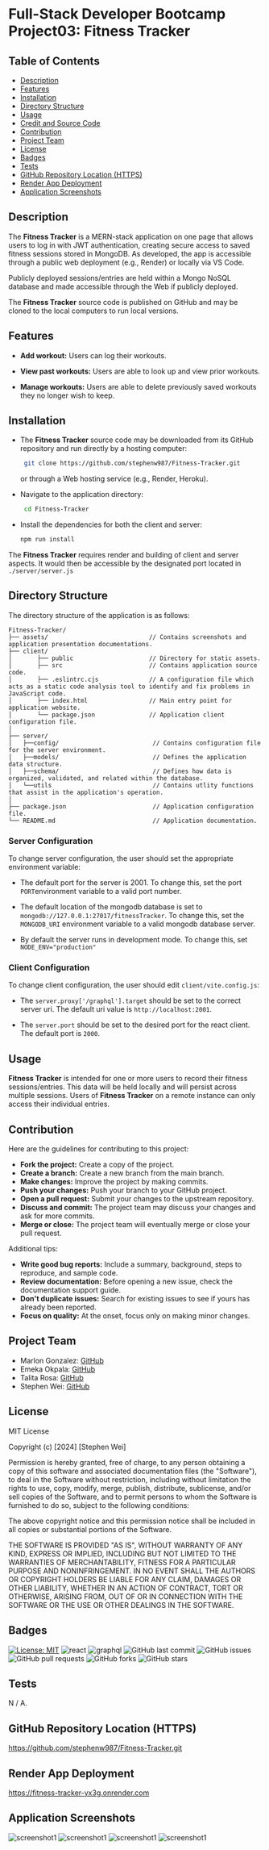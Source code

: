# Full-Stack Developer Bootcamp Project03: Fitness Tracker

## Table of Contents

- [Description](#description)
- [Features](#features)
- [Installation](#installation)
- [Directory Structure](#directory-structure)
- [Usage](#usage)
- [Credit and Source Code](#credits-and-code-source)
- [Contribution](#contribution)
- [Project Team](#project-team)
- [License](#license)
- [Badges](#badges)
- [Tests](#tests)
- [GitHub Repository Location (HTTPS)](#github-repository-location-https)
- [Render App Deployment](#render-app-deployment)
- [Application Screenshots](#application-screenshots) 

## Description

The **Fitness Tracker** is a MERN-stack application on one page that allows users to log in with JWT authentication, creating secure access to saved fitness sessions stored in MongoDB. As developed, the app is accessible through a public web deployment (e.g., Render) or locally via VS Code.

Publicly deployed sessions/entries are held within a Mongo NoSQL database and made accessible through the Web if publicly deployed.

The **Fitness Tracker** source code is published on GitHub and may be cloned to the local computers to run local versions.


## Features

- **Add workout:** Users can log their workouts.

- **View past workouts:** Users are able to look up and view prior workouts.

- **Manage workouts:** Users are able to delete previously saved workouts they no longer wish to keep. 


## Installation

- The **Fitness Tracker** source code may be downloaded from its GitHub repository and run directly by a hosting computer: 

  ```sh
   git clone https://github.com/stephenw987/Fitness-Tracker.git
   ```
  or through a Web hosting service (e.g., Render, Heroku).

- Navigate to the application directory:
  ```sh
   cd Fitness-Tracker
   ```
- Install the dependencies for both the client and server:
   ```sh
   npm run install
   ```

The **Fitness Tracker** requires render and building of client and server aspects. It would then be accessible by the designated port located in `./server/server.js`

## Directory Structure

The directory structure of the application is as follows:
```
Fitness-Tracker/
├── assets/                            // Contains screenshots and application presentation documentations.
├── client/                              
│       ├── public                     // Directory for static assets.
│       ├── src                        // Contains application source code.
│       ├── .eslintrc.cjs              // A configuration file which acts as a static code analysis tool to identify and fix problems in JavaScript code.
│       ├── index.html                 // Main entry point for application website.
│       └── package.json               // Application client configuration file.
│
├── server/                                
│   ├──config/                          // Contains configuration file for the server environment.
│   ├──models/                          // Defines the application data structure.
│   ├──schema/                          // Defines how data is organized, validated, and related within the database.
│   └──utils                            // Contains utlity functions that assist in the application's operation. 
│                         
├── package.json                        // Application configuration file.
└── README.md                           // Application documentation.
```

### Server Configuration

To change server configuration, the user should set the appropriate environment variable:

* The default port for the server is 2001. To change this, set the port `PORT`environment variable to a valid port number.

* The default location of the mongodb database is set to `mongodb://127.0.0.1:27017/fitnessTracker`. To change this, set the `MONGODB_URI` environment variable to a valid mongodb database server. 

* By default the server runs in development mode. To change this, set `NODE_ENV="production"`

### Client Configuration

To change client configuration, the user should edit `client/vite.config.js`:

* The `server.proxy['/graphql'].target` should be set to the correct server uri. The default uri value is `http://localhost:2001`. 

* The `server.port` should be set to the desired port for the react client. The default port is `2000`.

## Usage

**Fitness Tracker** is intended for one or more users to record their fitness sessions/entries. This data will be held locally and will persist across multiple sessions. Users of **Fitness Tracker** on a remote instance can only access their individual entries.


<!-- ## Credits and Code Source -->

## Contribution

Here are the guidelines for contributing to this project:

- **Fork the project:** Create a copy of the project.
- **Create a branch:** Create a new branch from the main branch.
- **Make changes:** Improve the project by making commits.
- **Push your changes:** Push your branch to your GitHub project.
- **Open a pull request:** Submit your changes to the upstream repository.
- **Discuss and commit:** The project team may discuss your changes and ask for more commits.
- **Merge or close:** The project team will eventually merge or close your pull request. 
 
Additional tips:

- **Write good bug reports:** Include a summary, background, steps to reproduce, and sample code. 
- **Review documentation:** Before opening a new issue, check the documentation support guide. 
- **Don't duplicate issues:** Search for existing issues to see if yours has already been reported. 
- **Focus on quality:** At the onset, focus only on making minor changes. 

## Project Team

* Marlon Gonzalez: [GitHub](https://github.com/arrozDpollo)
* Emeka Okpala: [GitHub](https://github.com/Hammarou)
* Talita Rosa:  [GitHub](https://github.com/titarosa)
* Stephen Wei:  [GitHub](https://github.com/stephenw987)


## License

MIT License

Copyright (c) [2024] [Stephen Wei]

Permission is hereby granted, free of charge, to any person obtaining a copy
of this software and associated documentation files (the "Software"), to deal
in the Software without restriction, including without limitation the rights
to use, copy, modify, merge, publish, distribute, sublicense, and/or sell
copies of the Software, and to permit persons to whom the Software is
furnished to do so, subject to the following conditions:

The above copyright notice and this permission notice shall be included in all
copies or substantial portions of the Software.

THE SOFTWARE IS PROVIDED "AS IS", WITHOUT WARRANTY OF ANY KIND, EXPRESS OR
IMPLIED, INCLUDING BUT NOT LIMITED TO THE WARRANTIES OF MERCHANTABILITY,
FITNESS FOR A PARTICULAR PURPOSE AND NONINFRINGEMENT. IN NO EVENT SHALL THE
AUTHORS OR COPYRIGHT HOLDERS BE LIABLE FOR ANY CLAIM, DAMAGES OR OTHER
LIABILITY, WHETHER IN AN ACTION OF CONTRACT, TORT OR OTHERWISE, ARISING FROM,
OUT OF OR IN CONNECTION WITH THE SOFTWARE OR THE USE OR OTHER DEALINGS IN THE
SOFTWARE.


## Badges

[![License: MIT](https://img.shields.io/badge/License-MIT-yellow.svg)](https://opensource.org/licenses/MIT)
![react](https://img.shields.io/npm/v/react?label=React)
![graphql](https://img.shields.io/npm/v/graphql?label=GraphQL)
![GitHub last commit](https://img.shields.io/github/last-commit/stephenw987/Fitness-Tracker)
![GitHub issues](https://img.shields.io/github/issues/stephenw987/Fitness-Tracker)
![GitHub pull requests](https://img.shields.io/github/issues-pr/stephenw987/Fitness-Tracker)
![GitHub forks](https://img.shields.io/github/forks/stephenw987/Fitness-Tracker)
![GitHub stars](https://img.shields.io/github/stars/stephenw987/Fitness-Tracker)


## Tests

N / A.

## GitHub Repository Location (HTTPS)

https://github.com/stephenw987/Fitness-Tracker.git

## Render App Deployment

https://fitness-tracker-yx3g.onrender.com 


## Application Screenshots

![screenshot1](assets/screenshots/screenshot1.png)
![screenshot1](assets/screenshots/screenshot2.png)
![screenshot1](assets/screenshots/screenshot3.png)
![screenshot1](assets/screenshots/screenshot4.png)